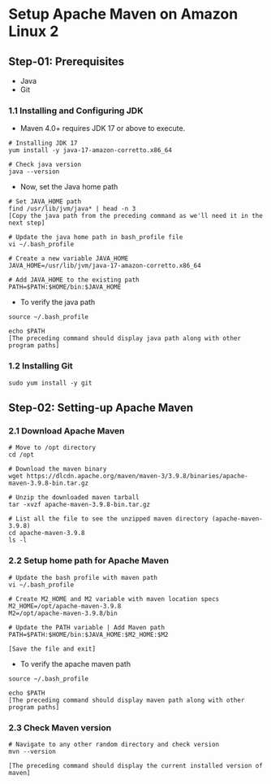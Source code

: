 # Setup Apache Maven on Amazon Linux 2

## Step-01: Prerequisites

- Java
- Git

### 1.1 Installing and Configuring JDK

- Maven 4.0+ requires JDK 17 or above to execute.

```
# Installing JDK 17
yum install -y java-17-amazon-corretto.x86_64

# Check java version
java --version
```

- Now, set the Java home path

```
# Set JAVA_HOME path
find /usr/lib/jvm/java* | head -n 3
[Copy the java path from the preceding command as we'll need it in the next step]

# Update the java home path in bash_profile file
vi ~/.bash_profile

# Create a new variable JAVA_HOME
JAVA_HOME=/usr/lib/jvm/java-17-amazon-corretto.x86_64

# Add JAVA_HOME to the existing path
PATH=$PATH:$HOME/bin:$JAVA_HOME
```

- To verify the java path

```
source ~/.bash_profile

echo $PATH
[The preceding command should display java path along with other program paths]
```

### 1.2 Installing Git

```
sudo yum install -y git
```

## Step-02: Setting-up Apache Maven

### 2.1 Download Apache Maven

```
# Move to /opt directory
cd /opt

# Download the maven binary
wget https://dlcdn.apache.org/maven/maven-3/3.9.8/binaries/apache-maven-3.9.8-bin.tar.gz

# Unzip the downloaded maven tarball
tar -xvzf apache-maven-3.9.8-bin.tar.gz

# List all the file to see the unzipped maven directory (apache-maven-3.9.8)
cd apache-maven-3.9.8
ls -l
```

### 2.2 Setup home path for Apache Maven

```
# Update the bash profile with maven path
vi ~/.bash_profile

# Create M2_HOME and M2 variable with maven location specs
M2_HOME=/opt/apache-maven-3.9.8
M2=/opt/apache-maven-3.9.8/bin

# Update the PATH variable | Add Maven path
PATH=$PATH:$HOME/bin:$JAVA_HOME:$M2_HOME:$M2

[Save the file and exit]
```

- To verify the apache maven path

```
source ~/.bash_profile

echo $PATH
[The preceding command should display maven path along with other program paths]
```

### 2.3 Check Maven version

```
# Navigate to any other random directory and check version
mvn --version

[The preceding command should display the current installed version of maven]
```
